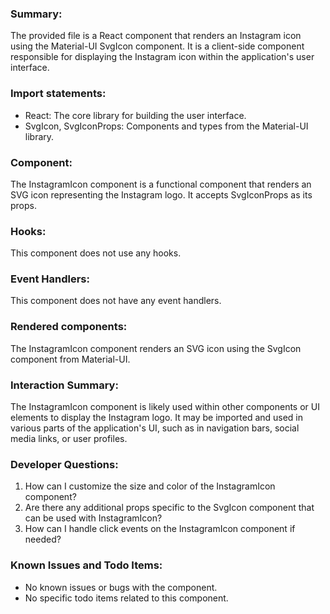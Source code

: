 ### Summary:
The provided file is a React component that renders an Instagram icon using the Material-UI SvgIcon component. It is a client-side component responsible for displaying the Instagram icon within the application's user interface.

### Import statements:
- React: The core library for building the user interface.
- SvgIcon, SvgIconProps: Components and types from the Material-UI library.

### Component:
The InstagramIcon component is a functional component that renders an SVG icon representing the Instagram logo. It accepts SvgIconProps as its props.

### Hooks:
This component does not use any hooks.

### Event Handlers:
This component does not have any event handlers.

### Rendered components:
The InstagramIcon component renders an SVG icon using the SvgIcon component from Material-UI.

### Interaction Summary:
The InstagramIcon component is likely used within other components or UI elements to display the Instagram logo. It may be imported and used in various parts of the application's UI, such as in navigation bars, social media links, or user profiles.

### Developer Questions:
1. How can I customize the size and color of the InstagramIcon component?
2. Are there any additional props specific to the SvgIcon component that can be used with InstagramIcon?
3. How can I handle click events on the InstagramIcon component if needed?

### Known Issues and Todo Items:
- No known issues or bugs with the component.
- No specific todo items related to this component.